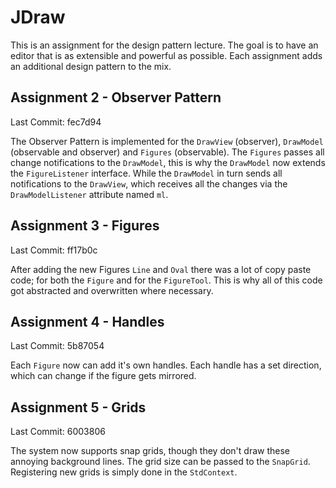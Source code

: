 # JDraw
This is an assignment for the design pattern lecture. The goal is to have an editor that is as extensible and powerful as possible. Each assignment adds an additional design pattern to the mix.

## Assignment 2 - Observer Pattern
Last Commit: fec7d94

The Observer Pattern is implemented for the `DrawView` (observer), `DrawModel` (observable and observer) and `Figures` (observable). The `Figures` passes all change notifications to the `DrawModel`, this is why the `DrawModel` now extends the `FigureListener` interface. While the `DrawModel` in turn sends all notifications to the `DrawView`, which receives all the changes via the `DrawModelListener` attribute named `ml`.

## Assignment 3 - Figures
Last Commit: ff17b0c

After adding the new Figures `Line` and `Oval` there was a lot of copy paste code; for both the `Figure` and for the `FigureTool`. This is why all of this code got abstracted and overwritten where necessary.

## Assignment 4 - Handles
Last Commit: 5b87054

Each `Figure` now can add it's own handles. Each handle has a set direction, which can change if the figure gets mirrored.

## Assignment 5 - Grids
Last Commit: 6003806

The system now supports snap grids, though they don't draw these annoying background lines. The grid size can be passed to the `SnapGrid`. Registering new grids is simply done in the `StdContext`.